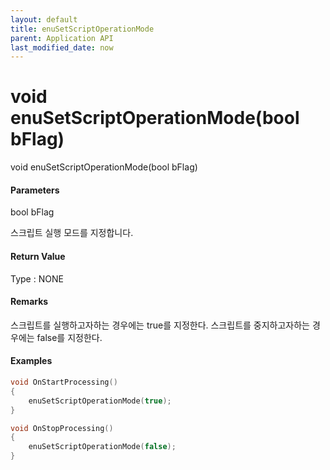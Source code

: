 ```yaml
---
layout: default
title: enuSetScriptOperationMode
parent: Application API
last_modified_date: now
---
```

# void enuSetScriptOperationMode\(bool bFlag\)

void enuSetScriptOperationMode\(bool bFlag\)

#### Parameters

bool bFlag

스크립트 실행 모드를 지정합니다.

#### Return Value

Type : NONE

#### Remarks

스크립트를 실행하고자하는 경우에는 true를 지정한다. 스크립트를 중지하고자하는 경우에는 false를 지정한다.

#### Examples

```cpp
void OnStartProcessing()
{
	enuSetScriptOperationMode(true);
}

void OnStopProcessing()
{
	enuSetScriptOperationMode(false);
}
```



